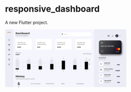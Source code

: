 # responsive_dashboard

A new Flutter project.

<img src="images/2.jpeg" alt="Destop mode" width="400">

